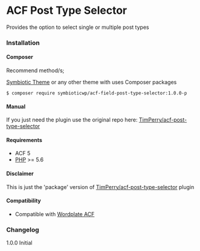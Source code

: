 # ACF Post Type Selector

Provides the option to select single or multiple post types

### Installation

#### Composer

Recommend method/s;

[Symbiotic Theme](https://github.com/symbioticwp) or any other theme with uses Composer packages
```shell
$ composer require symbioticwp/acf-field-post-type-selector:1.0.0-p
```



#### Manual

If you just need the plugin use the original repo here: [TimPerry/acf-post-type-selector](https://github.com/TimPerry/acf-post-type-selector)

#### Requirements

* ACF 5
* [PHP](http://php.net/manual/en/install.php) >= 5.6

#### Disclaimer

This is just the 'package' version of [TimPerry/acf-post-type-selector](https://github.com/TimPerry/acf-post-type-selector) plugin


#### Compatibility

* Compatible with [Wordplate ACF](https://github.com/wordplate/acf)

### Changelog

1.0.0 Initial
